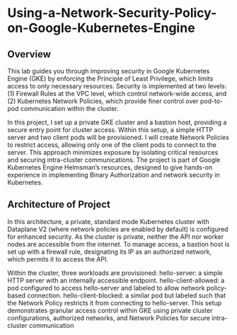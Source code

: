 # Using-a-Network-Security-Policy-on-Google-Kubernetes-Engine

## Overview
This lab guides you through improving security in Google Kubernetes Engine (GKE) by enforcing the Principle of Least Privilege, which limits access to only necessary resources.
Security is implemented at two levels: (1) Firewall Rules at the VPC level, which control network-wide access, and (2) Kubernetes Network Policies, 
which provide finer control over pod-to-pod communication within the cluster.

In this project, I set up a private GKE cluster and a bastion host, providing a secure entry point for cluster access. 
Within this setup, a simple HTTP server and two client pods will be provisioned. I will create Network Policies to restrict access, allowing only one of the client pods to connect to the server.
This approach minimizes exposure by isolating critical resources and securing intra-cluster communications. 
The project is part of Google Kubernetes Engine Helmsman’s resources, designed to give hands-on experience in implementing Binary Authorization and network security in Kubernetes.

## Architecture of Project
In this architecture, a private, standard mode Kubernetes cluster with Dataplane V2 (where network policies are enabled by default) is configured for enhanced security. 
As the cluster is private, neither the API nor worker nodes are accessible from the internet. To manage access, a bastion host is set up with a firewall rule, 
designating its IP as an authorized network, which permits it to access the API.

Within the cluster, three workloads are provisioned:
hello-server: a simple HTTP server with an internally accessible endpoint.
hello-client-allowed: a pod configured to access hello-server and labeled to allow network policy-based connection.
hello-client-blocked: a similar pod but labeled such that the Network Policy restricts it from connecting to hello-server.
This setup demonstrates granular access control within GKE using private cluster configurations, authorized networks, and Network Policies for secure intra-cluster communication






